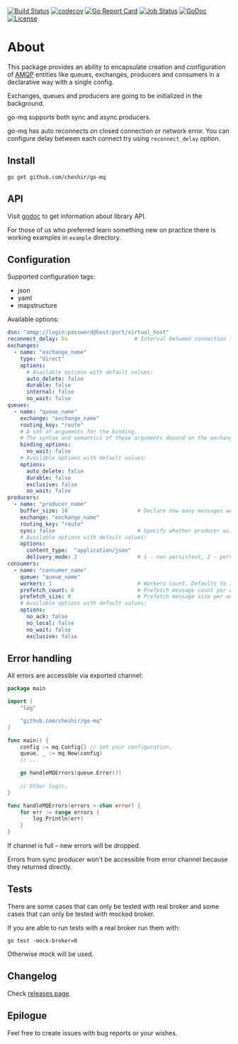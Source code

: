 [![Build Status](https://travis-ci.org/cheshir/go-mq.svg?branch=master)](https://travis-ci.org/cheshir/go-mq)
[![codecov](https://codecov.io/gh/cheshir/go-mq/branch/master/graph/badge.svg)](https://codecov.io/gh/cheshir/go-mq)
[![Go Report Card](https://goreportcard.com/badge/cheshir/go-mq)](https://goreportcard.com/report/github.com/cheshir/go-mq)
[![Job Status](https://inspecode.rocro.com/badges/github.com/cheshir/go-mq/status?token=Te6_Jp4TGcnVzzX7WoPB5EpN5Pljhzll03ULZk0yi28)](https://inspecode.rocro.com/jobs/github.com/cheshir/go-mq/latest?completed=true)
[![GoDoc](https://godoc.org/github.com/cheshir/go-mq?status.svg)](https://godoc.org/github.com/cheshir/go-mq)
[![License](https://img.shields.io/badge/license-Apache%202.0-blue.svg)](https://github.com/cheshir/go-mq/blob/master/LICENSE)


# About

This package provides an ability to encapsulate creation and configuration of [AMQP](https://www.amqp.org) entities 
like queues, exchanges, producers and consumers in a declarative way with a single config.

Exchanges, queues and producers are going to be initialized in the background.

go-mq supports both sync and async producers.

go-mq has auto reconnects on closed connection or network error.
You can configure delay between each connect try using `reconnect_delay` option.

## Install

`go get github.com/cheshir/go-mq`

## API

Visit [godoc](https://godoc.org/github.com/cheshir/go-mq) to get information about library API.

For those of us who preferred learn something new on practice there is working examples in `example` directory.

## Configuration

Supported configuration tags:

* json
* yaml
* mapstructure

Available options:

```yaml
dsn: "amqp://login:password@host:port/virtual_host"
reconnect_delay: 5s                     # Interval between connection tries. Check https://golang.org/pkg/time/#ParseDuration for details.
exchanges:
  - name: "exchange_name"
    type: "direct"
    options:
      # Available options with default values:
      auto_delete: false
      durable: false
      internal: false
      no_wait: false
queues:
  - name: "queue_name"
    exchange: "exchange_name"
    routing_key: "route"
    # A set of arguments for the binding.
    # The syntax and semantics of these arguments depend on the exchange class.
    binding_options:
      no_wait: false
    # Available options with default values:
    options:
      auto_delete: false
      durable: false
      exclusive: false
      no_wait: false
producers:
  - name: "producer_name"
    buffer_size: 10                      # Declare how many messages we can buffer during fat messages publishing.
    exchange: "exchange_name"
    routing_key: "route"
    sync: false                          # Specify whether producer will worked in sync or async mode.
    # Available options with default values:
    options:
      content_type:  "application/json"
      delivery_mode: 2                   # 1 - non persistent, 2 - persistent.
consumers:
  - name: "consumer_name"
    queue: "queue_name"
    workers: 1                           # Workers count. Defaults to 1.
    prefetch_count: 0                    # Prefetch message count per worker.
    prefetch_size: 0                     # Prefetch message size per worker.
    # Available options with default values:
    options:
      no_ack: false
      no_local: false
      no_wait: false
      exclusive: false
```

## Error handling

All errors are accessible via exported channel:

```go
package main

import (
	"log"

	"github.com/cheshir/go-mq"
)

func main() {
	config := mq.Config{} // Set your configuration.
	queue, _ := mq.New(config)
	// ...

	go handleMQErrors(queue.Error())
	
	// Other logic.
}

func handleMQErrors(errors <-chan error) {
	for err := range errors {
		log.Println(err)
	}
}
```

If channel is full – new errors will be dropped.

Errors from sync producer won't be accessible from error channel because they returned directly.

## Tests

There are some cases that can only be tested with real broker 
and some cases that can only be tested with mocked broker.
 
If you are able to run tests with a real broker run them with:

`go test -mock-broker=0`

Otherwise mock will be used.

## Changelog

Check [releases page](https://github.com/cheshir/go-mq/releases).

## Epilogue

Feel free to create issues with bug reports or your wishes.

